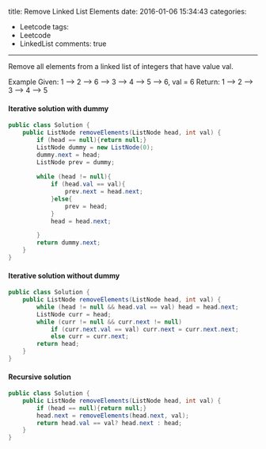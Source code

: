 title: Remove Linked List Elements
date: 2016-01-06 15:34:43
categories:
- Leetcode
tags:
- Leetcode
- LinkedList
comments: true
---

Remove all elements from a linked list of integers that have value val.

Example
Given: 1 --> 2 --> 6 --> 3 --> 4 --> 5 --> 6, val = 6
Return: 1 --> 2 --> 3 --> 4 --> 5

<!--more-->

#### Iterative solution with dummy

```java
public class Solution {
    public ListNode removeElements(ListNode head, int val) {
        if (head == null){return null;}
        ListNode dummy = new ListNode(0);
        dummy.next = head;
        ListNode prev = dummy;
        
        while (head != null){
            if (head.val == val){
                prev.next = head.next;
            }else{
                prev = head;
            }
            head = head.next;

        }
        return dummy.next;
    }
}
```

#### Iterative solution without dummy

```java
public class Solution {
    public ListNode removeElements(ListNode head, int val) {
        while (head != null && head.val == val) head = head.next;
        ListNode curr = head;
        while (curr != null && curr.next != null)
            if (curr.next.val == val) curr.next = curr.next.next;
            else curr = curr.next;
        return head;
    }
}
```

#### Recursive solution
```java
public class Solution {
    public ListNode removeElements(ListNode head, int val) {
        if (head == null){return null;}
        head.next = removeElements(head.next, val);
        return head.val == val? head.next : head;
    }
}
```